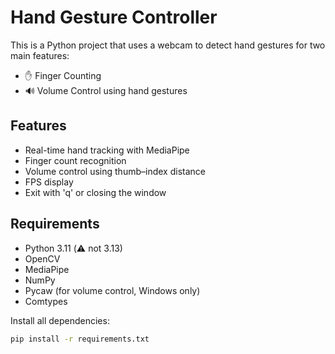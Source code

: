 # Hand Gesture Controller

This is a Python project that uses a webcam to detect hand gestures for two main features:
- ✋ Finger Counting
- 🔊 Volume Control using hand gestures

## Features

- Real-time hand tracking with MediaPipe
- Finger count recognition
- Volume control using thumb–index distance
- FPS display
- Exit with 'q' or closing the window

## Requirements

- Python 3.11 (⚠️ not 3.13)
- OpenCV
- MediaPipe
- NumPy
- Pycaw (for volume control, Windows only)
- Comtypes

Install all dependencies:

```bash
pip install -r requirements.txt

